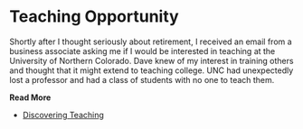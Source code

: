 # Teaching Opportunity

Shortly after I thought seriously about retirement, I received an email from a business associate
asking me if I would be interested in teaching at the University of Northern Colorado. Dave knew of
my interest in training others and thought that it might extend to teaching college. UNC had
unexpectedly lost a professor and had a class of students with no one to teach them.


**Read More**

* [Discovering Teaching](https://shrinking-world.com/blog/Teaching)
